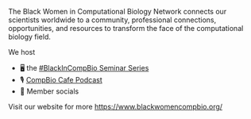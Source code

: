 
The Black Women in Computational Biology Network connects our scientists worldwide to a community, professional connections, opportunities, and resources to transform the face of the computational biology field. 

We host
- 🖥️ the [#BlackInCompBio Seminar Series](https://www.blackwomencompbio.org/blackincompbio-seminars)
- 🎙️ [CompBio Cafe Podcast](https://www.blackwomencompbio.org/podcast)
- 📅 Member socials

Visit our website for more https://www.blackwomencompbio.org/

<!---
bwcompbio/bwcompbio is a ✨ special ✨ repository because its `README.md` (this file) appears on your GitHub profile.
You can click the Preview link to take a look at your changes.
--->
